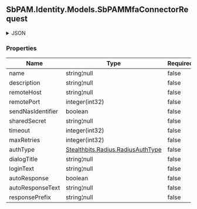 
<h2 id="tocS_SbPAM.Identity.Models.SbPAMMfaConnectorRequest">SbPAM.Identity.Models.SbPAMMfaConnectorRequest</h2>

<a id="schemasbpam.identity.models.sbpammfaconnectorrequest"></a>
<a id="schema_SbPAM.Identity.Models.SbPAMMfaConnectorRequest"></a>
<a id="tocSsbpam.identity.models.sbpammfaconnectorrequest"></a>
<a id="tocssbpam.identity.models.sbpammfaconnectorrequest"></a>

<details><summary>JSON</summary>


```json
{
  "name": "string",
  "description": "string",
  "remoteHost": "string",
  "remotePort": 0,
  "sendNasIdentifier": true,
  "sharedSecret": "string",
  "timeout": 0,
  "maxRetries": 0,
  "authType": "MSCHAPv2",
  "dialogTitle": "string",
  "loginText": "string",
  "autoResponse": true,
  "autoResponseText": "string",
  "responsePrefix": "string"
}

```


</details>

### Properties

|Name|Type|Required|Restrictions|Description|
|---|---|---|---|---|
|name|string¦null|false|none|none|
|description|string¦null|false|none|none|
|remoteHost|string¦null|false|none|none|
|remotePort|integer(int32)|false|none|none|
|sendNasIdentifier|boolean|false|none|none|
|sharedSecret|string¦null|false|none|none|
|timeout|integer(int32)|false|none|none|
|maxRetries|integer(int32)|false|none|none|
|authType|[Stealthbits.Radius.RadiusAuthType](../Models/stealthbits.radius.radiusauthtype.md)|false|none|none|
|dialogTitle|string¦null|false|none|none|
|loginText|string¦null|false|none|none|
|autoResponse|boolean|false|none|none|
|autoResponseText|string¦null|false|none|none|
|responsePrefix|string¦null|false|none|none|



